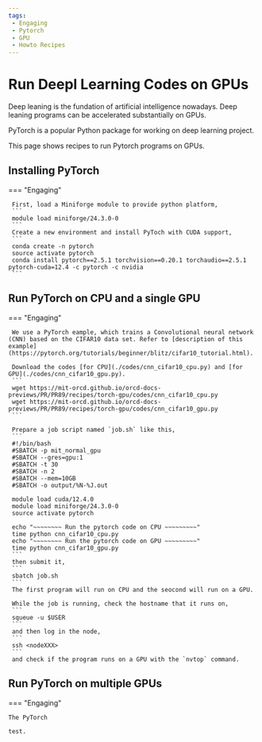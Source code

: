 ```yaml
---
tags:
 - Engaging
 - Pytorch
 - GPU
 - Howto Recipes
---
```


# Run Deepl Learning Codes on GPUs

 Deep leaning is the fundation of artificial intelligence nowadays. Deep leaning programs can be accelerated substantially on GPUs. 
 
PyTorch is a popular Python package for working on deep learning project.

This page shows recipes to run Pytorch programs on GPUs. 


## Installing PyTorch

=== "Engaging"

     First, load a Miniforge module to provide python platform, 
     ```
     module load miniforge/24.3.0-0
     ```
     Create a new environment and install PyToch with CUDA support,
     ```
     conda create -n pytorch
     source activate pytorch
     conda install pytorch==2.5.1 torchvision==0.20.1 torchaudio==2.5.1 pytorch-cuda=12.4 -c pytorch -c nvidia
     ```

## Run PyTorch on CPU and a single GPU

=== "Engaging"

     We use a PyTorch eample, which trains a Convolutional neural network (CNN) based on the CIFAR10 data set. Refer to [description of this example](https://pytorch.org/tutorials/beginner/blitz/cifar10_tutorial.html). 
     
     Download the codes [for CPU](./codes/cnn_cifar10_cpu.py) and [for GPU](./codes/cnn_cifar10_gpu.py).
     ```
     wget https://mit-orcd.github.io/orcd-docs-previews/PR/PR89/recipes/torch-gpu/codes/cnn_cifar10_cpu.py
     wget https://mit-orcd.github.io/orcd-docs-previews/PR/PR89/recipes/torch-gpu/codes/cnn_cifar10_gpu.py
     ```
     
     Prepare a job script named `job.sh` like this,
     ```
     #!/bin/bash
     #SBATCH -p mit_normal_gpu   
     #SBATCH --gres=gpu:1 
     #SBATCH -t 30
     #SBATCH -n 2
     #SBATCH --mem=10GB
     #SBATCH -o output/%N-%J.out
     
     module load cuda/12.4.0
     module load miniforge/24.3.0-0
     source activate pytorch
     
     echo "~~~~~~~~ Run the pytorch code on CPU ~~~~~~~~~"
     time python cnn_cifar10_cpu.py
     echo "~~~~~~~~ Run the pytorch code on GPU ~~~~~~~~~"
     time python cnn_cifar10_gpu.py
     ```
     then submit it,
     ```
     sbatch job.sh
     ```
     The first program will run on CPU and the seocond will run on a GPU. 

     While the job is running, check the hostname that it runs on,
     ```
     squeue -u $USER
     ```
     and then log in the node,
     ```
     ssh <nodeXXX>
     ```
     and check if the program runs on a GPU with the `nvtop` command.


## Run PyTorch on multiple GPUs

=== "Engaging"

    The PyTorch 

    test. 
     


